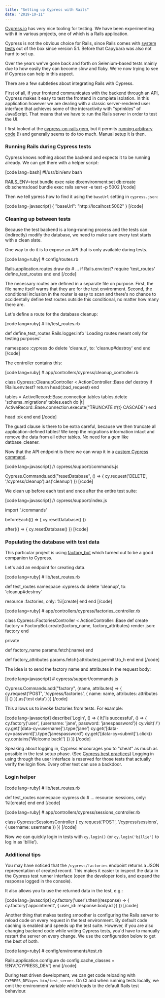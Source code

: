 ```yaml
---
title: "Setting up Cypress with Rails"
date: "2019-10-11"
---
```


[Cypress.io](https://cypress.io) has very nice tooling for testing. We have been experimenting with it in various projects, one of which is a Rails application.

Cypress is not the obvious choice for Rails, since Rails comes with [system tests](https://guides.rubyonrails.org/testing.html#system-testing) out of the box since version 5.1. Before that Capybara was also not hard to set up.

Over the years we've gone back and forth on Selenium-based tests mainly due to how easily they can become slow and flaky. We're now trying to see if Cypress can help in this aspect.

There are a few subtleties about integrating Rails with Cypress.

First of all, if your frontend communicates with the backend through an API, Cypress makes it easy to test the frontend in complete isolation. In this application however we are dealing with a classic server-rendered user interface that achieves some of the interactivity with "sprinkles" of JavaScript. That means that we have to run the Rails server in order to test the UI.

I first looked at the [cypress-on-rails gem](https://github.com/shakacode/cypress-on-rails), but it permits [running arbitrary code](https://github.com/shakacode/cypress-on-rails/tree/b9756d6f4bee0ae0d046271d4a1e0534c202e79d#warning) (!) and generally seems to do too much. Manual setup it is then.

### Running Rails during Cypress tests

Cypress knows nothing about the backend and expects it to be running already. We can get there with a helper script:

\[code lang=bash\] #!/usr/bin/env bash

RAILS\_ENV=test bundle exec rake db:environment:set db:create db:schema:load bundle exec rails server -e test -p 5002 \[/code\]

Then we tell ypress how to find it using the `baseUrl` setting in `cypress.json`:

\[code lang=javascript\] { "baseUrl": "http://localhost:5002" } \[/code\]

### Cleaning up between tests

Because the test backend is a long-running process and the tests can (indirectly) modify the database, we need to make sure every test starts with a clean slate.

One way to do it is to expose an API that is only available during tests.

\[code lang=ruby\] # config/routes.rb

Rails.application.routes.draw do # ... if Rails.env.test? require 'test\_routes' define\_test\_routes end end \[/code\]

The necessary routes are defined in a separate file on purpose. First, the file name itself warns that they are for the test environment. Second, the conditional inclusion in the router is easy to scan and there's no chance to accidentally define test routes outside this conditional, no matter how many there are.

Let's define a route for the database cleanup:

\[code lang=ruby\] # lib/test\_routes.rb

def define\_test\_routes Rails.logger.info 'Loading routes meant only for testing purposes'

namespace :cypress do delete 'cleanup', to: 'cleanup#destroy' end end \[/code\]

The controller contains this:

\[code lang=ruby\] # app/controllers/cypress/cleanup\_controller.rb

class Cypress::CleanupController < ActionController::Base def destroy if !Rails.env.test? return head(:bad\_request) end

tables = ActiveRecord::Base.connection.tables tables.delete 'schema\_migrations' tables.each do |t| ActiveRecord::Base.connection.execute("TRUNCATE #{t} CASCADE") end

head :ok end end \[/code\]

The guard clause is there to be extra careful, because we then truncate all application-defined tables! We keep the migrations information intact and remove the data from all other tables. No need for a gem like datbase\_cleaner.

Now that the API endpoint is there we can wrap it in a [custom Cypress command](https://docs.cypress.io/api/cypress-api/custom-commands.html#Parent-Commands).

\[code lang=javascript\] // cypress/support/commands.js

Cypress.Commands.add("resetDatabase", () => { cy.request('DELETE', '/cypress/cleanup').as('cleanup') }) \[/code\]

We clean up before each test and once after the entire test suite:

\[code lang=javascript\] // cypress/support/index.js

import './commands'

beforeEach(() => { cy.resetDatabase() })

after(() => { cy.resetDatabase() }) \[/code\]

### Populating the database with test data

This particular project is using [factory\_bot](https://github.com/thoughtbot/factory_bot) which turned out to be a good companion to Cypress.

Let's add an endpoint for creating data.

\[code lang=ruby\] # lib/test\_routes.rb

def test\_routes namespace :cypress do delete 'cleanup', to: 'cleanup#destroy'

resource :factories, only: %i\[create\] end end \[/code\]

\[code lang=ruby\] # app/controllers/cypress/factories\_controller.rb

class Cypress::FactoriesController < ActionController::Base def create factory = FactoryBot.create(factory\_name, factory\_attributes) render json: factory end

private

def factory\_name params.fetch(:name) end

def factory\_attributes params.fetch(:attributes).permit!.to\_h end end \[/code\]

The idea is to send the factory name and attributes in the request body:

\[code lang=javascript\] # cypress/support/commands.js

Cypress.Commands.add("factory", (name, attributes) => { cy.request('POST', '/cypress/factories', { name: name, attributes: attributes || {} }).as('test data') }) \[/code\]

This allows us to invoke factories from tests. For example:

\[code lang=javascript\] describe('Login', () => { it('is successful', () => { cy.factory('user', {username: 'jane', password: 'janespassword'}) cy.visit('/') cy.get('\[data-cy=username\]').type('jane') cy.get('\[data-cy=password\]').type('janespassword') cy.get('\[data-cy=submit\]').click() cy.contains('Welcome back!') }) }) \[/code\]

Speaking about logging in, Cypress encourages you to "cheat" as much as possible in the test setup phase. (See [Cypress best practices](https://docs.cypress.io/guides/references/best-practices.html)) Logging in using through the user interface is reserved for those tests that actually verify the login flow. Every other test can use a backdoor.

### Login helper

\[code lang=ruby\] # lib/test\_routes.rb

def test\_routes namespace :cypress do # ... resource :sessions, only: %i\[create\] end end \[/code\]

\[code lang=ruby\] # app/controllers/cypress/sessions\_controller.rb

class Cypress::SessionsController { cy.request('POST', '/cypress/sessions', { username: username }) }) \[/code\]

Now we can quickly login in tests with `cy.login()` (or `cy.login('billie')` to log in as 'billie').

### Additional tips

You may have noticed that the `/cypress/factories` endpoint returns a JSON representation of created record. This makes it easier to inspect the data in the Cypress test runner interface (open the developer tools, and expand the response logged in the console).

It also allows you to use the returned data in the test, e.g.:

\[code lang=javascript\] cy.factory('user').then((response) => { cy.factory('appointment', { user\_id: response.body.id }) }) \[/code\]

Another thing that makes testing smoother is configuring the Rails server to reload code on every request in the test environment. By default code caching is enabled and speeds up the test suite. However, if you are also changing backend code while writing Cypress tests, you'd have to manually restart the server on every change. We use the configuration below to get the best of both.

\[code lang=ruby\] # config/environments/test.rb

Rails.application.configure do config.cache\_classes = !ENV\['CYPRESS\_DEV'\] end \[/code\]

During test driven development, we can get code reloading with `CYPRESS_DEV=yes bin/test_server`. On CI and when running tests locally, we omit the environment variable which leads to the default Rails test behaviour.
